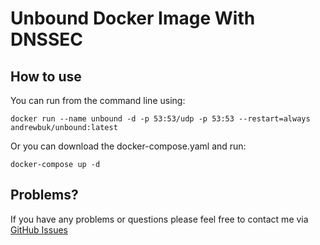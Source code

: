 # Unbound Docker Image With DNSSEC

## How to use

You can run from the command line using:

```console
docker run --name unbound -d -p 53:53/udp -p 53:53 --restart=always andrewbuk/unbound:latest
```

Or you can download the docker-compose.yaml and run:

```console
docker-compose up -d
```

## Problems?

If you have any problems or questions please feel free to contact me via [GitHub Issues](https://github.com/kerravon/docker-unbound/issues)

